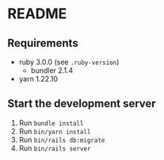 # README

## Requirements

- ruby 3.0.0 (see `.ruby-version`)
  - bundler 2.1.4
- yarn 1.22.10

## Start the development server

1. Run `bundle install`
1. Run `bin/yarn install`
1. Run `bin/rails db:migrate`
1. Run `bin/rails server`
